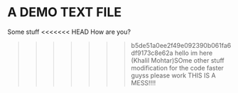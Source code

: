 # A DEMO TEXT FILE

Some stuff
<<<<<<< HEAD
How are you?
>>>>>>> b5de51a0ee2f49e092390b061fa6df9173c8e62a
hello im here (Khalil Mohtar)SOme other stuff
modification for the code
faster guyss
please work
THIS IS A MESS!!!!
